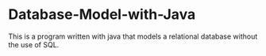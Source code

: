 # Database-Model-with-Java
This is a program written with java that models a relational database without the use of SQL.
